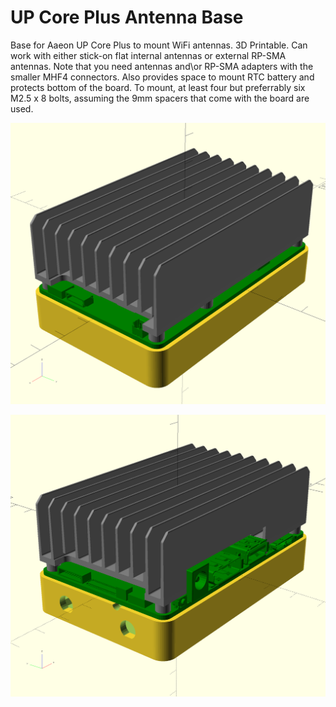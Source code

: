 # UP Core Plus Antenna Base
Base for Aaeon UP Core Plus to mount WiFi antennas.
3D Printable.  Can work with either stick-on flat internal antennas or
external RP-SMA antennas. Note that you need antennas and\or RP-SMA
adapters with the smaller MHF4 connectors.
Also provides space to mount RTC battery
and protects bottom of the board.
To mount, at least four but preferrably six M2.5 x 8 bolts,
assuming the 9mm spacers that come with the board are used.

![Perspective Image of Base with PCB and Heatsink, Side A](pers.png)

![Perspective Image of Base with PCB and Heatsink, Side B](persB.png)
